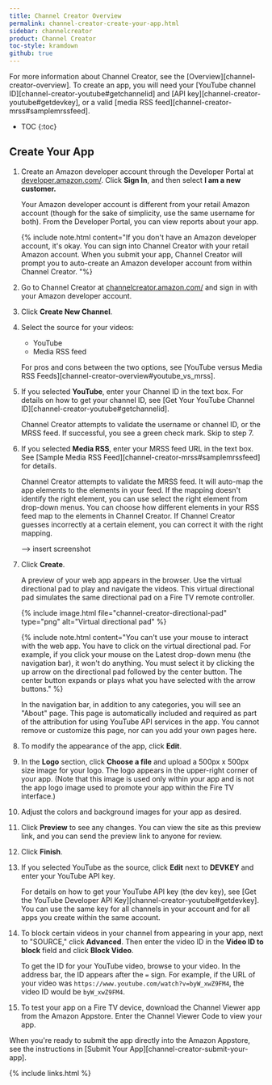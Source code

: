 ```yaml
---
title: Channel Creator Overview
permalink: channel-creator-create-your-app.html
sidebar: channelcreator
product: Channel Creator
toc-style: kramdown
github: true
---
```


For more information about Channel Creator, see the [Overview][channel-creator-overview]. To create an app, you will need your [YouTube channel ID][channel-creator-youtube#getchannelid] and [API key][channel-creator-youtube#getdevkey], or a valid [media RSS feed][channel-creator-mrss#samplemrssfeed].

* TOC
{:toc}

## Create Your App

1.  Create an Amazon developer account through the Developer Portal at [developer.amazon.com/](https://developer.amazon.com/). Click **Sign In**, and then select **I am a new customer.**

    Your Amazon developer account is different from your retail Amazon account (though for the sake of simplicity, use the same username for both). From the Developer Portal, you can view reports about your app.

    {% include note.html content="If you don't have an Amazon developer account, it's okay. You can sign into Channel Creator with your retail Amazon account. When you submit your app, Channel Creator will prompt you to auto-create an Amazon developer account from within Channel Creator. "%}

2.  Go to Channel Creator at [channelcreator.amazon.com/](https://channelstudio.amazon.com/) and sign in with your Amazon developer account.
3.  Click **Create New Channel**.
4.  Select the source for your videos:
    * YouTube
    * Media RSS feed

    For pros and cons between the two options, see [YouTube versus Media RSS Feeds][channel-creator-overview#youtube_vs_mrss].

5.  If you selected **YouTube**, enter your Channel ID in the text box. For details on how to get your channel ID, see [Get Your YouTube Channel ID][channel-creator-youtube#getchannelid].

    Channel Creator attempts to validate the username or channel ID, or the MRSS feed. If successful, you see a green check mark. Skip to step 7.

6.  If you selected **Media RSS**, enter your MRSS feed URL in the text box. See [Sample Media RSS Feed][channel-creator-mrss#samplemrssfeed] for details.

    Channel Creator attempts to validate the MRSS feed. It will auto-map the app elements to the elements in your feed. If the mapping doesn't identify the right element, you can use select the right element from drop-down menus. You can choose how different elements in your RSS feed map to the elements in Channel Creator. If Channel Creator guesses incorrectly at a certain element, you can correct it with the right mapping.

    --> insert screenshot

6.  Click **Create**.

    A preview of your web app appears in the browser. Use the virtual directional pad to play and navigate the videos. This virtual directional pad simulates the same directional pad on a Fire TV remote controller.

    {% include image.html  file="channel-creator-directional-pad" type="png" alt="Virtual directional pad" %}

    {% include note.html content="You can't use your mouse to interact with the web app. You have to click on the virtual directional pad. For example, if you click your mouse on the Latest drop-down menu (the navigation bar), it won't do anything. You must select it by clicking the up arrow on the directional pad followed by the center button. The center button expands or plays what you have selected with the arrow buttons." %}

    In the navigation bar, in addition to any categories, you will see an "About" page. This page is automatically included and required as part of the attribution for using YouTube API services in the app. You cannot remove or customize this page, nor can you add your own pages here.

7.  To modify the appearance of the app, click **Edit**.

8.  In the **Logo** section, click **Choose a file** and upload a 500px x 500px size image for your logo. The logo appears in the upper-right corner of your app. (Note that this image is used only within your app and is not the app logo image used to promote your app within the Fire TV interface.)
9.  Adjust the colors and background images for your app as desired.
10. Click **Preview** to see any changes. You can view the site as this preview link, and you can send the preview link to anyone for review.
11. Click **Finish**.
12. If you selected YouTube as the source, click **Edit** next to **DEVKEY** and enter your YouTube API key.

    For details on how to get your YouTube API key (the dev key), see [Get the YouTube Developer API Key][channel-creator-youtube#getdevkey]. You can use the same key for all channels in your account and for all apps you create within the same account.

13. To block certain videos in your channel from appearing in your app, next to "SOURCE," click **Advanced**. Then enter the video ID in the **Video ID to block** field and click **Block Video**.

    To get the ID for your YouTube video, browse to your video. In the address bar, the ID appears after the `=` sign. For example, if the URL of your video was `https://www.youtube.com/watch?v=byW_xwZ9FM4`, the video ID would be `byW_xwZ9FM4`.

14. To test your app on a Fire TV device, download the Channel Viewer app from the Amazon Appstore. Enter the Channel Viewer Code to view your app.

When you're ready to submit the app directly into the Amazon Appstore, see the instructions in [Submit Your App][channel-creator-submit-your-app].


{% include links.html %}
